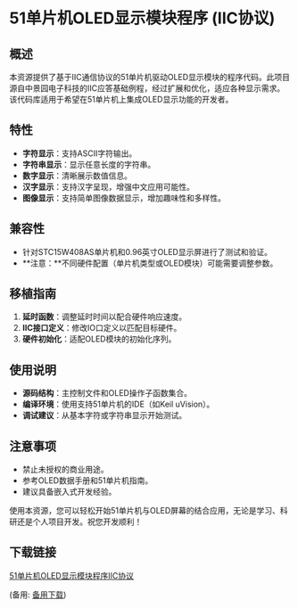 # 51单片机OLED显示模块程序 (IIC协议)

## 概述

本资源提供了基于IIC通信协议的51单片机驱动OLED显示模块的程序代码。此项目源自中景园电子科技的IIC应答基础例程，经过扩展和优化，适应各种显示需求。该代码库适用于希望在51单片机上集成OLED显示功能的开发者。

## 特性

- **字符显示**：支持ASCII字符输出。
- **字符串显示**：显示任意长度的字符串。
- **数字显示**：清晰展示数值信息。
- **汉字显示**：支持汉字呈现，增强中文应用可能性。
- **图像显示**：支持简单图像数据显示，增加趣味性和多样性。

## 兼容性

- 针对STC15W408AS单片机和0.96英寸OLED显示屏进行了测试和验证。
- **注意：**不同硬件配置（单片机类型或OLED模块）可能需要调整参数。

## 移植指南

1. **延时函数**：调整延时时间以配合硬件响应速度。
2. **IIC接口定义**：修改IO口定义以匹配目标硬件。
3. **硬件初始化**：适配OLED模块的初始化序列。

## 使用说明

- **源码结构**：主控制文件和OLED操作子函数集合。
- **编译环境**：使用支持51单片机的IDE（如Keil uVision）。
- **调试建议**：从基本字符或字符串显示开始测试。

## 注意事项

- 禁止未授权的商业用途。
- 参考OLED数据手册和51单片机指南。
- 建议具备嵌入式开发经验。

使用本资源，您可以轻松开始51单片机与OLED屏幕的结合应用，无论是学习、科研还是个人项目开发。祝您开发顺利！

## 下载链接
[51单片机OLED显示模块程序IIC协议](https://pan.quark.cn/s/0b70fa1c2a5a) 

(备用: [备用下载](https://pan.baidu.com/s/1mkzCKL2F4vkbHQeGtNW6Uw?pwd=1234))
